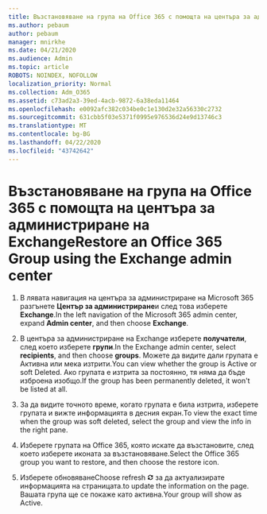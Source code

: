 ```yaml
---
title: Възстановяване на група на Office 365 с помощта на центъра за администриране на Exchange
ms.author: pebaum
author: pebaum
manager: mnirkhe
ms.date: 04/21/2020
ms.audience: Admin
ms.topic: article
ROBOTS: NOINDEX, NOFOLLOW
localization_priority: Normal
ms.collection: Adm_O365
ms.assetid: c73ad2a3-39ed-4acb-9872-6a38eda11464
ms.openlocfilehash: e0092afc382c034be0c1e130d2e32a56330c2732
ms.sourcegitcommit: 631cbb5f03e5371f0995e976536d24e9d13746c3
ms.translationtype: MT
ms.contentlocale: bg-BG
ms.lasthandoff: 04/22/2020
ms.locfileid: "43742642"
---
```

# <a name="restore-an-office-365-group-using-the-exchange-admin-center"></a><span data-ttu-id="c729b-102">Възстановяване на група на Office 365 с помощта на центъра за администриране на Exchange</span><span class="sxs-lookup"><span data-stu-id="c729b-102">Restore an Office 365 Group using the Exchange admin center</span></span>

1. <span data-ttu-id="c729b-103">В лявата навигация на центъра за администриране на Microsoft 365 разгънете **Център за администриране**и след това изберете **Exchange**.</span><span class="sxs-lookup"><span data-stu-id="c729b-103">In the left navigation of the Microsoft 365 admin center, expand **Admin center**, and then choose **Exchange**.</span></span>
    
2. <span data-ttu-id="c729b-104">В центъра за администриране на Exchange изберете **получатели**, след което изберете **групи**.</span><span class="sxs-lookup"><span data-stu-id="c729b-104">In the Exchange admin center, select **recipients**, and then choose **groups**.</span></span> <span data-ttu-id="c729b-105">Можете да видите дали групата е Активна или мека изтрити.</span><span class="sxs-lookup"><span data-stu-id="c729b-105">You can view whether the group is Active or soft Deleted.</span></span> <span data-ttu-id="c729b-106">Ако групата е изтрита за постоянно, тя няма да бъде изброена изобщо.</span><span class="sxs-lookup"><span data-stu-id="c729b-106">If the group has been permanently deleted, it won't be listed at all.</span></span>
    
3. <span data-ttu-id="c729b-107">За да видите точното време, когато групата е била изтрита, изберете групата и вижте информацията в десния екран.</span><span class="sxs-lookup"><span data-stu-id="c729b-107">To view the exact time when the group was soft deleted, select the group and view the info in the right pane.</span></span>
    
4. <span data-ttu-id="c729b-108">Изберете групата на Office 365, която искате да възстановите, след което изберете иконата за възстановяване.</span><span class="sxs-lookup"><span data-stu-id="c729b-108">Select the Office 365 group you want to restore, and then choose the restore icon.</span></span>
    
5. <span data-ttu-id="c729b-109">Изберете обновяване</span><span class="sxs-lookup"><span data-stu-id="c729b-109">Choose refresh</span></span> ![Икона за обновяване](media/6464df90-2a91-4c1f-92a6-9a38c7696ac3.gif) <span data-ttu-id="c729b-111">за да актуализирате информацията на страницата.</span><span class="sxs-lookup"><span data-stu-id="c729b-111">to update the information on the page.</span></span> <span data-ttu-id="c729b-112">Вашата група ще се покаже като активна.</span><span class="sxs-lookup"><span data-stu-id="c729b-112">Your group will show as Active.</span></span> 
    

